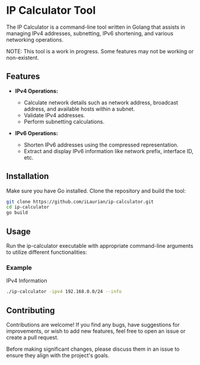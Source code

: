 # IP Calculator Tool

The IP Calculator is a command-line tool written in Golang that assists in managing IPv4 addresses, subnetting, IPv6 shortening, and various networking operations.

NOTE: This tool is a work in progress. Some features may not be working or non-existent.

## Features

- **IPv4 Operations:**
  - Calculate network details such as network address, broadcast address, and available hosts within a subnet.
  - Validate IPv4 addresses.
  - Perform subnetting calculations.
  
- **IPv6 Operations:**
  - Shorten IPv6 addresses using the compressed representation.
  - Extract and display IPv6 information like network prefix, interface ID, etc.

## Installation

Make sure you have Go installed. Clone the repository and build the tool:

```bash
git clone https://github.com/iLaurian/ip-calculator.git
cd ip-calculator
go build
```

## Usage

Run the ip-calculator executable with appropriate command-line arguments to utilize different functionalities:

### Example

IPv4 Information
```bash
./ip-calculator -ipv4 192.168.0.0/24 --info
```

## Contributing

Contributions are welcome! If you find any bugs, have suggestions for improvements, or wish to add new features, feel free to open an issue or create a pull request.

Before making significant changes, please discuss them in an issue to ensure they align with the project's goals.